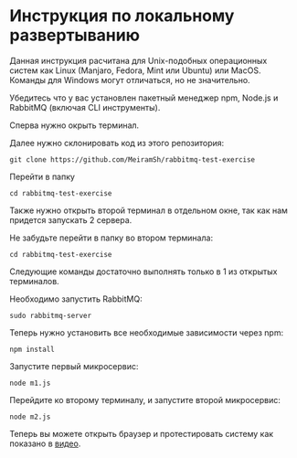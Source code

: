 # Инструкция по локальному развертыванию

Данная инструкция расчитана для Unix-подобных операционных систем как Linux (Manjaro, Fedora, Mint или Ubuntu) или MacOS. Команды для Windows могут отличаться, но не значительно.

Убедитесь что у вас установлен пакетный менеджер npm, Node.js и RabbitMQ (включая CLI инструменты).

Сперва нужно окрыть терминал.

Далее нужно склонировать код из этого репозитория:
```
git clone https://github.com/MeiramSh/rabbitmq-test-exercise
```

Перейти в папку
```
cd rabbitmq-test-exercise
```

Также нужно открыть второй терминал в отдельном окне, так как нам придется запускать 2 сервера.

Не забудьте перейти в папку во втором терминала:
```
cd rabbitmq-test-exercise
```

Следующие команды достаточно выполнять только в 1 из открытых терминалов.

Необходимо запустить RabbitMQ:
```
sudo rabbitmq-server
```

Теперь нужно установить все необходимые зависимости через npm:
```
npm install
```

Запустите первый микросервис:
```
node m1.js
```

Перейдите ко второму терминалу, и запустите второй микросервис:
```
node m2.js
```

Теперь вы можете открыть браузер и протестировать систему как показано в [видео](https://drive.google.com/file/d/1OzJ6Yr_fgtObEEUQF4aj7ivG5F_kjlyB/view?usp=drive_link).
